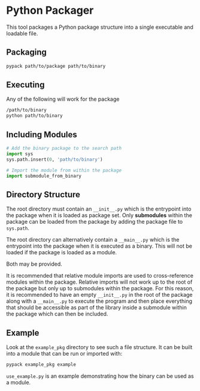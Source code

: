 # Python Packager

This tool packages a Python package structure into a single executable
and loadable file.

## Packaging

```bash
pypack path/to/package path/to/binary
```

## Executing

Any of the following will work for the package

```bash
/path/to/binary
python path/to/binary
```

## Including Modules

```python
# Add the binary package to the search path
import sys
sys.path.insert(0, 'path/to/binary')

# Import the module from within the package
import submodule_from_binary
```

## Directory Structure

The root directory must contain an `__init__.py` which is the entrypoint
into the package when it is loaded as package set. Only **submodules**
within the package can be loaded from the package by adding the package
file to `sys.path`.

The root directory can alternatively contain a `__main__.py` which is
the entrypoint into the package when it is executed as a binary. This
will not be loaded if the package is loaded as a module.

Both may be provided.

It is recommended that relative module imports are used to
cross-reference modules within the package. Relative imports will not
work up to the root of the package but only up to submodules within the
package. For this reason, it is recommended to have an empty
`__init__.py` in the root of the package along with a `__main__.py` to
execute the program and then place everything that should be accessible
as part of the library inside a submodule within the package which can
then be included.

## Example

Look at the `example_pkg` directory to see such a file structure. It can be
built into a module that can be run or imported with:

```bash
pypack example_pkg example
```

`use_example.py` is an example demonstrating how the binary can be used
as a module.
